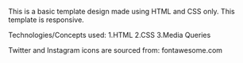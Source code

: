 This is a basic template design made using HTML and CSS only.
This template is responsive.

Technologies/Concepts used:
1.HTML
2.CSS
3.Media Queries

Twitter and Instagram icons are sourced from: fontawesome.com
